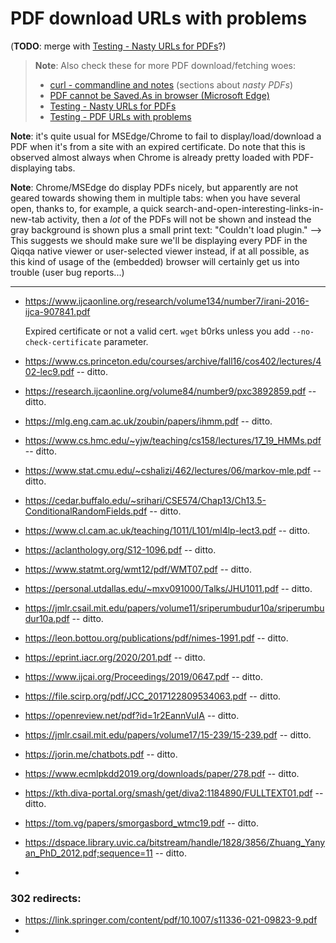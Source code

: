# PDF download URLs with problems

(**TODO**: merge with [Testing - Nasty URLs for PDFs](Testing%20-%20Nasty%20URLs%20for%20PDFs.md)?)

 > 
 > **Note**: Also check these for more PDF download/fetching woes:
 > 
 > * [curl - commandline and notes](../curl%20-%20commandline%20and%20notes.md) (sections about *nasty PDFs*)
 > * [PDF cannot be Saved.As in browser (Microsoft Edge)](PDF%20cannot%20be%20Saved.As%20in%20browser%20%28Microsoft%20Edge%29.md)
 > * [Testing - Nasty URLs for PDFs](Testing%20-%20Nasty%20URLs%20for%20PDFs.md)
 > * [Testing - PDF URLs with problems](Testing%20-%20PDF%20URLs%20with%20problems.md)

**Note**: it's quite usual for MSEdge/Chrome to fail to display/load/download a PDF when it's from a site with an expired certificate. Do note that this is observed almost always when Chrome is already pretty loaded with PDF-displaying tabs.

**Note**: Chrome/MSEdge do display PDFs nicely, but apparently are not geared towards showing them in multiple tabs: when you have several open, thanks to, for example, a quick search-and-open-interesting-links-in-new-tab activity, then a *lot* of the PDFs will not be shown and instead the gray background is shown plus a small print text: "Couldn't load plugin." --> This suggests we should make sure we'll be displaying every PDF in the Qiqqa native viewer or user-selected viewer instead, if at all possible, as this kind of usage of the (embedded) browser will certainly get us into trouble (user bug reports...)

---

* https://www.ijcaonline.org/research/volume134/number7/irani-2016-ijca-907841.pdf
  
  Expired certificate or not a valid cert. `wget` b0rks unless you add `--no-check-certificate` parameter.

* https://www.cs.princeton.edu/courses/archive/fall16/cos402/lectures/402-lec9.pdf -- ditto.

* https://research.ijcaonline.org/volume84/number9/pxc3892859.pdf -- ditto.

* https://mlg.eng.cam.ac.uk/zoubin/papers/ihmm.pdf -- ditto.

* https://www.cs.hmc.edu/~yjw/teaching/cs158/lectures/17_19_HMMs.pdf -- ditto.

* https://www.stat.cmu.edu/~cshalizi/462/lectures/06/markov-mle.pdf -- ditto.

* https://cedar.buffalo.edu/~srihari/CSE574/Chap13/Ch13.5-ConditionalRandomFields.pdf -- ditto.

* https://www.cl.cam.ac.uk/teaching/1011/L101/ml4lp-lect3.pdf -- ditto.

* https://aclanthology.org/S12-1096.pdf -- ditto.

* https://www.statmt.org/wmt12/pdf/WMT07.pdf -- ditto.

* https://personal.utdallas.edu/~mxv091000/Talks/JHU1011.pdf -- ditto.

* https://jmlr.csail.mit.edu/papers/volume11/sriperumbudur10a/sriperumbudur10a.pdf -- ditto.

* https://leon.bottou.org/publications/pdf/nimes-1991.pdf -- ditto.

* https://eprint.iacr.org/2020/201.pdf -- ditto.

* https://www.ijcai.org/Proceedings/2019/0647.pdf -- ditto.

* https://file.scirp.org/pdf/JCC_2017122809534063.pdf -- ditto.

* https://openreview.net/pdf?id=1r2EannVuIA -- ditto.

* https://jmlr.csail.mit.edu/papers/volume17/15-239/15-239.pdf -- ditto.

* https://jorin.me/chatbots.pdf -- ditto.

* https://www.ecmlpkdd2019.org/downloads/paper/278.pdf -- ditto.

* https://kth.diva-portal.org/smash/get/diva2:1184890/FULLTEXT01.pdf -- ditto.

* https://tom.vg/papers/smorgasbord_wtmc19.pdf -- ditto.

* https://dspace.library.uvic.ca/bitstream/handle/1828/3856/Zhuang_Yanyan_PhD_2012.pdf;sequence=11 -- ditto.

* 

### 302 redirects:

* https://link.springer.com/content/pdf/10.1007/s11336-021-09823-9.pdf
* 
